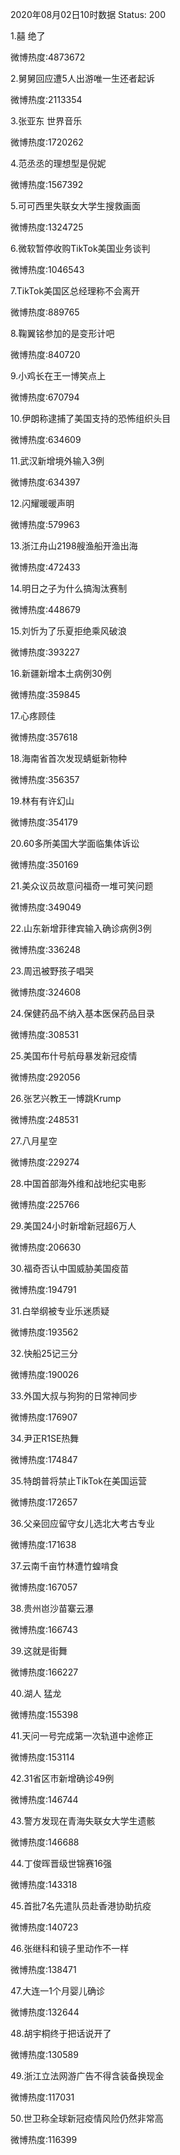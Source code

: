 2020年08月02日10时数据
Status: 200

1.囍 绝了

微博热度:4873672

2.舅舅回应遭5人出游唯一生还者起诉

微博热度:2113354

3.张亚东 世界音乐

微博热度:1720262

4.范丞丞的理想型是倪妮

微博热度:1567392

5.可可西里失联女大学生搜救画面

微博热度:1324725

6.微软暂停收购TikTok美国业务谈判

微博热度:1046543

7.TikTok美国区总经理称不会离开

微博热度:889765

8.鞠翼铭参加的是变形计吧

微博热度:840720

9.小鸡长在王一博笑点上

微博热度:670794

10.伊朗称逮捕了美国支持的恐怖组织头目

微博热度:634609

11.武汉新增境外输入3例

微博热度:634397

12.闪耀暖暖声明

微博热度:579963

13.浙江舟山2198艘渔船开渔出海

微博热度:472433

14.明日之子为什么搞淘汰赛制

微博热度:448679

15.刘忻为了乐夏拒绝乘风破浪

微博热度:393227

16.新疆新增本土病例30例

微博热度:359845

17.心疼顾佳

微博热度:357618

18.海南省首次发现蜻蜓新物种

微博热度:356357

19.林有有许幻山

微博热度:354179

20.60多所美国大学面临集体诉讼

微博热度:350169

21.美众议员故意问福奇一堆可笑问题

微博热度:349049

22.山东新增菲律宾输入确诊病例3例

微博热度:336248

23.周迅被野孩子唱哭

微博热度:324608

24.保健药品不纳入基本医保药品目录

微博热度:308531

25.美国布什号航母暴发新冠疫情

微博热度:292056

26.张艺兴教王一博跳Krump

微博热度:248531

27.八月星空

微博热度:229274

28.中国首部海外维和战地纪实电影

微博热度:225766

29.美国24小时新增新冠超6万人

微博热度:206630

30.福奇否认中国威胁美国疫苗

微博热度:194791

31.白举纲被专业乐迷质疑

微博热度:193562

32.快船25记三分

微博热度:190026

33.外国大叔与狗狗的日常神同步

微博热度:176907

34.尹正R1SE热舞

微博热度:174847

35.特朗普将禁止TikTok在美国运营

微博热度:172657

36.父亲回应留守女儿选北大考古专业

微博热度:171638

37.云南千亩竹林遭竹蝗啃食

微博热度:167057

38.贵州岜沙苗寨云瀑

微博热度:166743

39.这就是街舞

微博热度:166227

40.湖人 猛龙

微博热度:155398

41.天问一号完成第一次轨道中途修正

微博热度:153114

42.31省区市新增确诊49例

微博热度:146744

43.警方发现在青海失联女大学生遗骸

微博热度:146688

44.丁俊晖晋级世锦赛16强

微博热度:143318

45.首批7名先遣队员赴香港协助抗疫

微博热度:140723

46.张继科和镜子里动作不一样

微博热度:138471

47.大连一1个月婴儿确诊

微博热度:132644

48.胡宇桐终于把话说开了

微博热度:130589

49.浙江立法网游广告不得含装备换现金

微博热度:117031

50.世卫称全球新冠疫情风险仍然非常高

微博热度:116399

